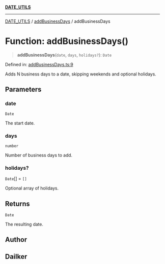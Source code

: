 [**DATE_UTILS**](../../README.md)

***

[DATE_UTILS](../../README.md) / [addBusinessDays](../README.md) / addBusinessDays

# Function: addBusinessDays()

> **addBusinessDays**(`date`, `days`, `holidays?`): `Date`

Defined in: [addBusinessDays.ts:9](https://github.com/dailker/everyutil/blob/2581c2d178bc530a012cdac45251b2404ba4d9ac/src/date/addBusinessDays.ts#L9)

Adds N business days to a date, skipping weekends and optional holidays.

## Parameters

### date

`Date`

The start date.

### days

`number`

Number of business days to add.

### holidays?

`Date`[] = `[]`

Optional array of holidays.

## Returns

`Date`

The resulting date.

## Author

## Dailker
